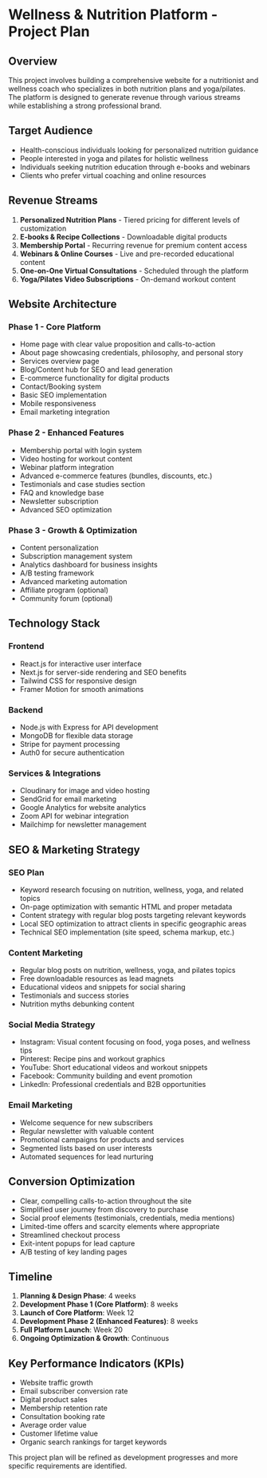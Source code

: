 # Wellness & Nutrition Platform - Project Plan

## Overview
This project involves building a comprehensive website for a nutritionist and wellness coach who specializes in both nutrition plans and yoga/pilates. The platform is designed to generate revenue through various streams while establishing a strong professional brand.

## Target Audience
- Health-conscious individuals looking for personalized nutrition guidance
- People interested in yoga and pilates for holistic wellness
- Individuals seeking nutrition education through e-books and webinars
- Clients who prefer virtual coaching and online resources

## Revenue Streams
1. **Personalized Nutrition Plans** - Tiered pricing for different levels of customization
2. **E-books & Recipe Collections** - Downloadable digital products
3. **Membership Portal** - Recurring revenue for premium content access
4. **Webinars & Online Courses** - Live and pre-recorded educational content
5. **One-on-One Virtual Consultations** - Scheduled through the platform
6. **Yoga/Pilates Video Subscriptions** - On-demand workout content

## Website Architecture

### Phase 1 - Core Platform
- Home page with clear value proposition and calls-to-action
- About page showcasing credentials, philosophy, and personal story
- Services overview page
- Blog/Content hub for SEO and lead generation
- E-commerce functionality for digital products
- Contact/Booking system
- Basic SEO implementation
- Mobile responsiveness
- Email marketing integration

### Phase 2 - Enhanced Features
- Membership portal with login system
- Video hosting for workout content
- Webinar platform integration
- Advanced e-commerce features (bundles, discounts, etc.)
- Testimonials and case studies section
- FAQ and knowledge base
- Newsletter subscription
- Advanced SEO optimization

### Phase 3 - Growth & Optimization
- Content personalization
- Subscription management system
- Analytics dashboard for business insights
- A/B testing framework
- Advanced marketing automation
- Affiliate program (optional)
- Community forum (optional)

## Technology Stack

### Frontend
- React.js for interactive user interface
- Next.js for server-side rendering and SEO benefits
- Tailwind CSS for responsive design
- Framer Motion for smooth animations

### Backend
- Node.js with Express for API development
- MongoDB for flexible data storage
- Stripe for payment processing
- Auth0 for secure authentication

### Services & Integrations
- Cloudinary for image and video hosting
- SendGrid for email marketing
- Google Analytics for website analytics
- Zoom API for webinar integration
- Mailchimp for newsletter management

## SEO & Marketing Strategy

### SEO Plan
- Keyword research focusing on nutrition, wellness, yoga, and related topics
- On-page optimization with semantic HTML and proper metadata
- Content strategy with regular blog posts targeting relevant keywords
- Local SEO optimization to attract clients in specific geographic areas
- Technical SEO implementation (site speed, schema markup, etc.)

### Content Marketing
- Regular blog posts on nutrition, wellness, yoga, and pilates topics
- Free downloadable resources as lead magnets
- Educational videos and snippets for social sharing
- Testimonials and success stories
- Nutrition myths debunking content

### Social Media Strategy
- Instagram: Visual content focusing on food, yoga poses, and wellness tips
- Pinterest: Recipe pins and workout graphics
- YouTube: Short educational videos and workout snippets
- Facebook: Community building and event promotion
- LinkedIn: Professional credentials and B2B opportunities

### Email Marketing
- Welcome sequence for new subscribers
- Regular newsletter with valuable content
- Promotional campaigns for products and services
- Segmented lists based on user interests
- Automated sequences for lead nurturing

## Conversion Optimization
- Clear, compelling calls-to-action throughout the site
- Simplified user journey from discovery to purchase
- Social proof elements (testimonials, credentials, media mentions)
- Limited-time offers and scarcity elements where appropriate
- Streamlined checkout process
- Exit-intent popups for lead capture
- A/B testing of key landing pages

## Timeline
1. **Planning & Design Phase**: 4 weeks
2. **Development Phase 1 (Core Platform)**: 8 weeks
3. **Launch of Core Platform**: Week 12
4. **Development Phase 2 (Enhanced Features)**: 8 weeks
5. **Full Platform Launch**: Week 20
6. **Ongoing Optimization & Growth**: Continuous

## Key Performance Indicators (KPIs)
- Website traffic growth
- Email subscriber conversion rate
- Digital product sales
- Membership retention rate
- Consultation booking rate
- Average order value
- Customer lifetime value
- Organic search rankings for target keywords

This project plan will be refined as development progresses and more specific requirements are identified.
